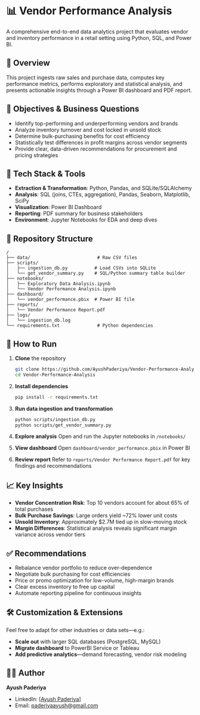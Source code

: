 # 📊 Vendor Performance Analysis

A comprehensive end-to-end data analytics project that evaluates vendor and inventory performance in a retail setting using Python, SQL, and Power BI.

## 🚀 Overview

This project ingests raw sales and purchase data, computes key performance metrics, performs exploratory and statistical analysis, and presents actionable insights through a Power BI dashboard and PDF report.

## 🎯 Objectives & Business Questions

* Identify top-performing and underperforming vendors and brands
* Analyze inventory turnover and cost locked in unsold stock
* Determine bulk-purchasing benefits for cost efficiency
* Statistically test differences in profit margins across vendor segments
* Provide clear, data-driven recommendations for procurement and pricing strategies

## 🧰 Tech Stack & Tools

* **Extraction & Transformation**: Python, Pandas, and SQLite/SQLAlchemy
* **Analysis**: SQL (joins, CTEs, aggregation), Pandas, Seaborn, Matplotlib, SciPy
* **Visualization**: Power BI Dashboard
* **Reporting**: PDF summary for business stakeholders
* **Environment**: Jupyter Notebooks for EDA and deep dives

## 📂 Repository Structure

```
/
├── data/                         # Raw CSV files
├── scripts/
│   ├── ingestion_db.py          # Load CSVs into SQLite
│   └── get_vendor_summary.py    # SQL/Python summary table builder
├── notebooks/
│   ├── Exploratory Data Analysis.ipynb
│   └── Vendor Performance Analysis.ipynb
├── dashboard/
│   └── vendor_performance.pbix  # Power BI file
├── reports/
│   └── Vendor Performance Report.pdf
├── logs/
│   └── ingestion_db.log
└── requirements.txt              # Python dependencies
```

## 🧪 How to Run

1. **Clone** the repository

   ```bash
   git clone https://github.com/AyushPaderiya/Vendor-Performance-Analysis.git
   cd Vendor-Performance-Analysis
   ```
2. **Install dependencies**

   ```bash
   pip install -r requirements.txt
   ```
3. **Run data ingestion and transformation**

   ```bash
   python scripts/ingestion_db.py
   python scripts/get_vendor_summary.py
   ```
4. **Explore analysis**
   Open and run the Jupyter notebooks in `/notebooks/`
5. **View dashboard**
   Open `dashboard/vendor_performance.pbix` in Power BI
6. **Review report**
   Refer to `reports/Vendor Performance Report.pdf` for key findings and recommendations

## 📈 Key Insights

* **Vendor Concentration Risk**: Top 10 vendors account for about 65% of total purchases
* **Bulk Purchase Savings**: Large orders yield \~72% lower unit costs
* **Unsold Inventory**: Approximately \$2.7M tied up in slow-moving stock
* **Margin Differences**: Statistical analysis reveals significant margin variance across vendor tiers

## ✅ Recommendations

* Rebalance vendor portfolio to reduce over-dependence
* Negotiate bulk purchasing for cost efficiencies
* Price or promo optimization for low-volume, high-margin brands
* Clear excess inventory to free up capital
* Automate reporting pipeline for continuous insights

## 🛠️ Customization & Extensions

Feel free to adapt for other industries or data sets—e.g.:

* **Scale out** with larger SQL databases (PostgreSQL, MySQL)
* **Migrate dashboard** to PowerBI Service or Tableau
* **Add predictive analytics**—demand forecasting, vendor risk modeling

## 🙋‍♂️ Author

**Ayush Paderiya**

* LinkedIn: \[[Ayush Paderiya](https://www.linkedin.com/in/ayush-paderiya-94b2a3131)]
* Email: [paderiyaayush@gmail.com](paderiyaayush@gmail.com)
